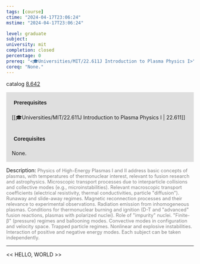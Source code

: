 ```yaml
---
tags: [course]
ctime: "2024-04-17T23:06:24"
mstime: "2024-04-17T23:06:24"

level: graduate
subject: 
university: mit
completion: closed
percentage: 0
prereq: "<🎓Universities/MIT/22.611J Introduction to Plasma Physics I>"
coreq: "None."
---
```


catalog [8.642](http://student.mit.edu/catalog/m8b.html#8.642)

<span style="display: block; padding: 15px; background-color: rgb(100, 100, 100, 0.2);"><font id="m_prereq3752_0" style="display: block; font-family: Arial, sans-serif; font-weight: bold; padding: 5px">Prerequisites</font><br><span id="prereq3752_0">[[🎓Universities/MIT/22.611J Introduction to Plasma Physics I | 22.611]]</span></span>
<span style="display: block; padding: 15px; background-color: rgb(100, 100, 100, 0.2);"><font id="m_coreq3752_0" style="display: block; font-family: Arial, sans-serif; font-weight: bold; padding: 5px">Corequisites</font><br><span id="coreq3752_0">None.</span></span>

<font style="">Description:</font>
<font style="color: grey; font-size: 0.8rem;">Physics of High-Energy Plasmas I and II address basic concepts of plasmas, with temperatures of thermonuclear interest, relevant to fusion research and astrophysics. Microscopic transport processes due to interparticle collisions and collective modes (e.g., microinstabilities). Relevant macroscopic transport coefficients (electrical resistivity, thermal conductivities, particle "diffusion"). Runaway and slide-away regimes. Magnetic reconnection processes and their relevance to experimental observations. Radiation emission from inhomogeneous plasmas. Conditions for thermonuclear burning and ignition (D-T and "advanced" fusion reactions, plasmas with polarized nuclei). Role of "impurity" nuclei. "Finite-β" (pressure) regimes and ballooning modes. Convective modes in configuration and velocity space. Trapped particle regimes. Nonlinear and explosive instabilities. Interaction of positive and negative energy modes. Each subject can be taken independently.</font>



---

<< HELLO, WORLD >>
